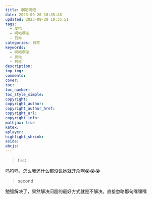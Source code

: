 ```yaml
---
title: 啊吧啊吧
date: 2023-09-20 10:35:48
updated: 2023-09-20 10:35:51
tags:
  - 发电
  - 啊吧啊吧
  - 日常
categories: 日常
keywords:
  - 啊吧啊吧
  - 发电
  - 日常
description: 
top_img:
comments:
cover:
toc:
toc_number:
toc_style_simple:
copyright:
copyright_author:
copyright_author_href:
copyright_url:
copyright_info:
mathjax: true
katex:
aplayer:
highlight_shrink:
aside:
abcjs:
---
```


> first
>

呜呜呜，怎么我还什么都没说她就开杀啊😭😭😭

> second

勉强解决了，果然解决问题的最好方式就是不解决。直接忽略那句嘿嘿嘿
